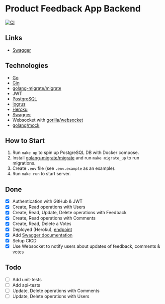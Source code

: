 # Product Feedback App Backend

[![CI](https://github.com/Arthur199212/product-feedback-app/actions/workflows/ci.yml/badge.svg?branch=master)](https://github.com/Arthur199212/product-feedback-app/actions/workflows/ci.yml)

## Links

- [Swagger](https://go-product-feedback.herokuapp.com/docs)

## Technologies

- [Go](https://go.dev/)
- [Gin](https://github.com/gin-gonic/gin)
- [golang-migrate/migrate](https://github.com/golang-migrate/migrate)
- JWT
- [PostgreSQL](https://www.postgresql.org/)
- [logrus](https://github.com/sirupsen/logrus)
- [Heroku](https://www.heroku.com/)
- [Swagger](https://goswagger.io/)
- Websocket with [gorilla/websocket](https://github.com/gorilla/websocket)
- [golang/mock](https://github.com/golang/mock)

## How to Start

1. Run `make up` to spin up PostgreSQL DB with Docker compose.
1. Install [golang-migrate/migrate](https://github.com/golang-migrate/migrate) and run `make migrate_up` to run migrations.
1. Create `.env` file (see `.env.example` as an example).
1. Run `make run` to start server.

## Done

- [x] Authentication with GitHub & JWT
- [x] Create, Read operations with Users
- [x] Create, Read, Update, Delete operations with Feedback
- [x] Create, Read operations with Comments
- [x] Create, Read, Delete a Votes
- [x] Deployed (Heroku), [endpoint](https://go-product-feedback.herokuapp.com/)
- [x] Add [Swagger documentation](https://go-product-feedback.herokuapp.com/docs)
- [x] Setup CICD
- [x] Use Websocket to notify users about updates of feedback, comments & votes

## Todo

- [ ] Add unit-tests
- [ ] Add api-tests
- [ ] Update, Delete operations with Comments
- [ ] Update, Delete operations with Users
